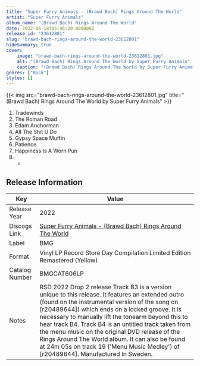 ```yaml
---
title: "Super Furry Animals - (Brawd Bach) Rings Around The World"
artist: "Super Furry Animals"
album_name: "(Brawd Bach) Rings Around The World"
date: 2022-06-18T05:46:20.000000Z
release_id: "23612801"
slug: "brawd-bach-rings-around-the-world-23612801"
hideSummary: true
cover:
    image: "brawd-bach-rings-around-the-world-23612801.jpg"
    alt: "(Brawd Bach) Rings Around The World by Super Furry Animals"
    caption: "(Brawd Bach) Rings Around The World by Super Furry Animals"
genres: ["Rock"]
styles: []
---
```


{{< img src="brawd-bach-rings-around-the-world-23612801.jpg" title="(Brawd Bach) Rings Around The World by Super Furry Animals" >}}

<!-- section break -->

1. Tradewinds
2. The Roman Road
3. Edam Anchorman
4. All The Shit U Do
5. Gypsy Space Muffin
6. Patience
7. Happiness Is A Worn Pun
8. -

<!-- section break -->








## Release Information
|  Key           | Value                                                |
| ---------------| ---------------------------------------------------- |
| Release Year   | 2022                                   |
| Discogs Link   | [Super Furry Animals - (Brawd Bach) Rings Around The World](https://www.discogs.com/release/23612801-Super-Furry-Animals-Brawd-Bach-Rings-Around-The-World) |
| Label          | BMG |
| Format         | Vinyl LP Record Store Day Compilation Limited Edition Remastered (Yellow) |
| Catalog Number | BMGCAT606LP |
| Notes | RSD 2022 Drop 2 release   Track B3 is a version unique to this release. It features an extended outro (found on the instrumental version of the song on [r20489644]) which ends on a locked groove. It is necessary to manually lift the tonearm beyond this to hear track B4. Track B4 is an untitled track taken from the menu music on the original DVD release of the Rings Around The World album. It can also be found at 24m 05s on track 19 ('Menu Music Medley') of [r20489644].  Manufactured In Sweden. |